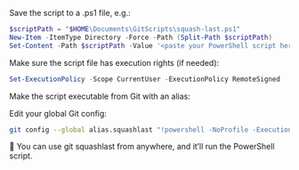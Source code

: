 Save the script to a .ps1 file, e.g.:

```powershell
$scriptPath = "$HOME\Documents\GitScripts\squash-last.ps1"
New-Item -ItemType Directory -Force -Path (Split-Path $scriptPath)
Set-Content -Path $scriptPath -Value '<paste your PowerShell script here>'
```

Make sure the script file has execution rights (if needed):

```powershell
Set-ExecutionPolicy -Scope CurrentUser -ExecutionPolicy RemoteSigned
```

Make the script executable from Git with an alias:

Edit your global Git config:

```bash
git config --global alias.squashlast "!powershell -NoProfile -ExecutionPolicy Bypass -File '$HOME/Documents/GitScripts/squash-last.ps1'"
```

🔁 You can use git squashlast from anywhere, and it’ll run the PowerShell script.

